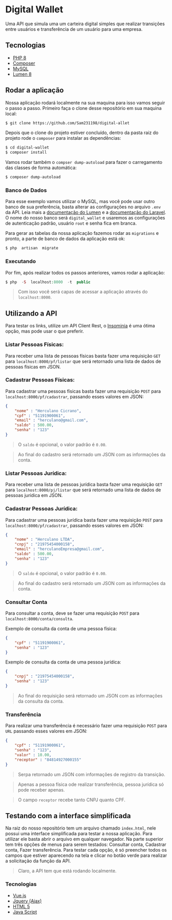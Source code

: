 
# Digital Wallet
Uma API que simula uma um carteira digital simples que realizar transições entre usuários e transferência de um usuário para uma empresa.

## Tecnologias

-  [PHP 8](https://www.php.net/releases/8.0/pt_BR.php)
-  [Composer](https://getcomposer.org/)
-  [MySQL](https://www.mysql.com/)
-  [Lumen 8](https://lumen.laravel.com/)

## Rodar a aplicação
Nossa aplicação rodará localmente na sua maquina para isso vamos seguir o passo a passo. Primeiro faça o clone desse repositório em sua maquina local:
```bash
$ git clone https://github.com/Sam231198/digital-allet
```

Depois que o clone do projeto estiver concluído, dentro da pasta raiz do projeto rode o `composer` para instalar as dependências:
```bash
$ cd digital-wallet
$ composer install
```

Vamos rodar também o `compser dump-autoload` para fazer o carregamento das classes de forma automática:
```bash
$ composer dump-autoload
```

### Banco de Dados
Para esse exemplo vamos utilizar o MySQL, mas você pode usar outro banco de sua preferência, basta alterar as configurações no  arquivo `.env` da API. Leia mais a [documentação do Lumen](https://lumen.laravel.com/docs/8.x/database#configuration) e a [documentação do Laravel](https://laravel.com/docs/8.x/database#configuration).  O nome do nosso banco será `digital_wallet` e usaremos as configurações de autenticação padrão, usuário `root` e senha fica em branca.

Para gerar as tabelas da nossa aplicação fazemos rodar as `migrations` e pronto, a parte de banco de dados da aplicação está ok:
```php
$ php  artisan  migrate
```

### Executando

Por fim, após realizar todos os passos anteriores, vamos rodar a aplicação:
```php
$ php  -S  localhost:8000  -t  public
```
> Com isso você será capas de acessar a aplicação através do `localhost:8000`.

## Utilizando a API
Para testar os links, utilize um API Client Rest, o [Insominia](https://insomnia.rest/download) é uma ótima opção, mas pode usar o que preferir.

### Listar Pessoas Físicas:
Para receber uma lista de pessoas físicas basta fazer uma requisição `GET` para `localhost:8000/pf/listar` que será retornado uma lista de dados de pessoas físicas em JSON.

### Cadastrar Pessoas Físicas:
Para cadastrar uma pessoas físicas basta fazer uma requisição `POST` para `localhost:8000/pf/cadastrar`, passando esses valores em JSON:

```json
{
	"nome" : "Herculano Cicrano",
	"cpf" : "51191900061",
	"email" : "herculano@gmail.com",
	"saldo" : 500.00,
	"senha" : "123"
}
```

> O `saldo` é opcional, o valor padrão é `0.00`.

> Ao final do cadastro será retornado um JSON com as informações da conta.

### Listar Pessoas Jurídica:
Para receber uma lista de pessoas jurídica basta fazer uma requisição `GET` para `localhost:8000/pj/listar` que será retornado uma lista de dados de pessoas jurídica em JSON.

### Cadastrar Pessoas Jurídica:
Para cadastrar uma pessoas jurídica basta fazer uma requisição `POST` para `localhost:8000/pf/cadastrar`, passando esses valores em JSON:

```json
{
	"nome" : "Herculano LTDA",
	"cnpj" : "21975454000158",
	"email" : "herculanoEmpresa@gmail.com",
	"saldo" : 500.00,
	"senha" : "123"
}
```

> O `saldo` é opcional, o valor padrão é `0.00`.

> Ao final do cadastro será retornado um JSON com as informações da conta.

### Consultar Conta
Para consultar a conta, deve se fazer uma requisição `POST` para `localhost:8000/conta/consulta`.

Exemplo de consulta da conta de uma pessoa física:
```json
{
	"cpf" : "51191900061",
	"senha" : "123"
}
```


Exemplo de consulta da conta de uma pessoa jurídica:
```json
{
	"cnpj" : "21975454000158",
	"senha" : "123"
}
```

> Ao final do requisição será retornado um JSON com as informações da consulta da conta.

### Transferência
Para realizar uma transferência é necessário fazer uma requisição `POST` para `URL` passando esses valores em JSON:

```json
{
	"cpf" : "51191900061",
	"senha" : "123",
	"valor" : 10.00,
	"receptor" : "84814927000155"
}
```
> Serpa retornado um JSON com informações de registro da transição.

> Apenas a pessoa física ode realizar transferência, pessoa jurídica só pode receber apenas.

> O campo `receptor` recebe tanto CNPJ quanto CPF.

## Testando com a interface simplificada
Na raiz do nosso repositório tem um arquivo chamado `index.html`, nele possui uma interface simplificada para testar a nossa aplicação. Para utilizar ele basta abrir o arquivo em qualquer navegador. Na parte superior tem três opções de menus para serem testados: Consultar conta, Cadastrar conta, Fazer transferência. Para testar cada opção, é só preencher todos os campos que estiver aparecendo na tela e clicar no botão verde para realizar a solicitação da função da API.

> Claro, a API tem que está rodando localmente.

### Tecnologias
- [Vue.js](https://vuejs.org/)
- [Jquery (Ajax)](https://api.jquery.com/jquery.ajax/)
- [HTML 5](https://api.jquery.com/jquery.ajax/)
- [Java Script](https://developer.mozilla.org/pt-BR/docs/Web/JavaScript)
